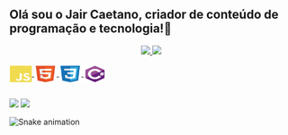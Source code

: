 ## Olá sou o Jair Caetano, criador de conteúdo de programação e tecnologia!👋
<div align="center">
<a href="https://github.com/jair1990silva">
<img height="180em" src="https://github-readme-stats.vercel.app/api?username=jair1990silva&show_icons=true&theme=dark&include_all_commits=true&count_private=true"/>
<img height="180em" src="https://github-readme-stats.vercel.app/api/top-langs/?username=jair1990silva&layout=compact&langs_count=7&theme=dark"/>
</div>
<div style="display: inline_block"><br>
  <img align="center" alt="jair-Js" height="30" width="40" src="https://raw.githubusercontent.com/devicons/devicon/master/icons/javascript/javascript-plain.svg">
  <img align="center" alt="jair-HTML" height="30" width="40" src="https://raw.githubusercontent.com/devicons/devicon/master/icons/html5/html5-original.svg">
  <img align="center" alt="jair-CSS" height="30" width="40" src="https://raw.githubusercontent.com/devicons/devicon/master/icons/css3/css3-original.svg">
  <img align="center" alt="jair-Csharp" height="30" width="40" src="https://raw.githubusercontent.com/devicons/devicon/master/icons/csharp/csharp-original.svg">
 </div>
  
 ##

<div> 
<a href="https://instagram.com/jair_C_silva" target="_blank"><img src="https://img.shields.io/badge/-Instagram-%23E4405F?style=for-the-badge&logo=instagram&logoColor=white" target="_blank"></a>
<a href="https://www.linkedin.com/in/jair-caetano-397380231" target="_blank"><img src="https://img.shields.io/badge/-LinkedIn-%230077B5?style=for-the-badge&logo=linkedin&logoColor=white" target="_blank"></a> 

![Snake animation](https://github.com/jair1990silva/jair1900silva/blob/output/github-contribution-grid-snake.svg)

</div>
  
  

